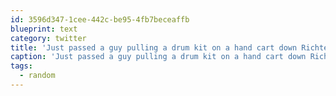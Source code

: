 ```yaml
---
id: 3596d347-1cee-442c-be95-4fb7beceaffb
blueprint: text
category: twitter
title: 'Just passed a guy pulling a drum kit on a hand cart down Richter. #random'
caption: 'Just passed a guy pulling a drum kit on a hand cart down Richter. <span class="hashtag hashtag_local">#<a href="http://tweettemp.darylchymko.ca/?tag=random">random</a>'
tags:
  - random
---
```

